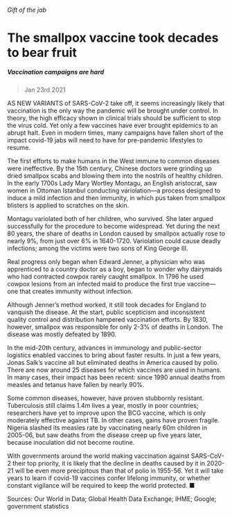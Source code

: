 ###### Gift of the jab
# The smallpox vaccine took decades to bear fruit 
##### Vaccination campaigns are hard 
> Jan 23rd 2021 



AS NEW VARIANTS of SARS-CoV-2 take off, it seems increasingly likely that vaccination is the only way the pandemic will be brought under control. In theory, the high efficacy shown in clinical trials should be sufficient to stop the virus cold. Yet only a few vaccines have ever brought epidemics to an abrupt halt. Even in modern times, many campaigns have fallen short of the impact covid-19 jabs will need to have for pre-pandemic lifestyles to resume.

The first efforts to make humans in the West immune to common diseases were ineffective. By the 15th century, Chinese doctors were grinding up dried smallpox scabs and blowing them into the nostrils of healthy children. In the early 1700s Lady Mary Wortley Montagu, an English aristocrat, saw women in Ottoman Istanbul conducting variolation—a process designed to induce a mild infection and then immunity, in which pus taken from smallpox blisters is applied to scratches on the skin.


Montagu variolated both of her children, who survived. She later argued successfully for the procedure to become widespread. Yet during the next 80 years, the share of deaths in London caused by smallpox actually rose to nearly 9%, from just over 6% in 1640-1720. Variolation could cause deadly infections; among the victims were two sons of King George III.

Real progress only began when Edward Jenner, a physician who was apprenticed to a country doctor as a boy, began to wonder why dairymaids who had contracted cowpox rarely caught smallpox. In 1796 he used cowpox lesions from an infected maid to produce the first true vaccine—one that creates immunity without infection.

Although Jenner’s method worked, it still took decades for England to vanquish the disease. At the start, public scepticism and inconsistent quality control and distribution hampered vaccination efforts. By 1830, however, smallpox was responsible for only 2-3% of deaths in London. The disease was mostly defeated by 1890.

In the mid-20th century, advances in immunology and public-sector logistics enabled vaccines to bring about faster results. In just a few years, Jonas Salk’s vaccine all but eliminated deaths in America caused by polio. There are now around 25 diseases for which vaccines are used in humans. In many cases, their impact has been recent: since 1990 annual deaths from measles and tetanus have fallen by nearly 90%.



Some common diseases, however, have proven stubbornly resistant. Tuberculosis still claims 1.4m lives a year, mostly in poor countries; researchers have yet to improve upon the BCG vaccine, which is only moderately effective against TB. In other cases, gains have proven fragile. Nigeria slashed its measles rate by vaccinating nearly 60m children in 2005-06, but saw deaths from the disease creep up five years later, because inoculation did not become routine.

With governments around the world making vaccination against SARS-CoV-2 their top priority, it is likely that the decline in deaths caused by it in 2020-21 will be even more precipitous than that of polio in 1955-56. Yet it will take years to learn if covid-19 vaccines confer lifelong immunity, or whether constant vigilance will be required to keep the world protected. ■

Sources: Our World in Data; Global Health Data Exchange; IHME; Google; government statistics

